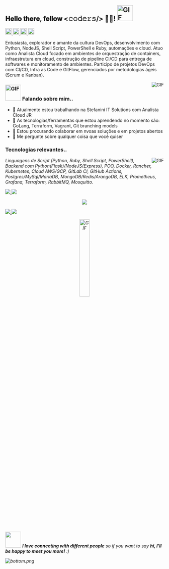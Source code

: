 <h2> 𝐇𝐞𝐥𝐥𝐨 𝐭𝐡𝐞𝐫𝐞, 𝐟𝐞𝐥𝐥𝐨𝐰 <𝚌𝚘𝚍𝚎𝚛𝚜/> 👨‍💻! <img src="https://media.giphy.com/media/mGcNjsfWAjY5AEZNw6/giphy.gif" alt="GIF" width="50px"></h2>

<p align="left">
  <a href="https://www.linkedin.com/in/luccapessoa">
    <img alt="Linkedin - /in/luccapessoa" src="https://img.icons8.com/ios/50/000000/linkedin.png" width="20px">
  </a>
  <a href="https://github.com/lpmatos">
    <img alt="Github - /lpmatos" src="https://img.icons8.com/ios/50/000000/github.png" width="20px">
  </a>
  <a href="https://www.facebook.com/luccapessoa9">
    <img alt="Facebook - /luccapessoa" src="https://img.icons8.com/ios/50/000000/facebook-new.png" width="20px">
  </a>
  <a href="https://www.instagram.com/luccapessoa/">
    <img alt="Instagram - /luccapessoa" src="https://img.icons8.com/ios/50/000000/instagram-new.png" width="20px">
  </a>
</p>

Entusiasta, explorador e amante da cultura DevOps, desenvolvimento com Python, NodeJS, Shell Script, PowerShell e Ruby, automações e cloud. Atuo como Analista Cloud focado em ambientes de orquestração de containers, infraestrutura em cloud, construção de pipeline CI/CD para entrega de softwares e monitoramento de ambientes. Participo de projetos DevOps com CI/CD, Infra as Code e GitFlow, gerenciados por metodologias ágeis (Scrum e Kanban).

<img align="right" src="https://media.giphy.com/media/836HiJc7pgzy8iNXCn/giphy.gif" alt="GIF"/>

<h3>
  <img src="https://media.giphy.com/media/VgCDAzcKvsR6OM0uWg/giphy.gif" alt="GIF" width="50px"> Falando sobre mim..
</h3>

- 🔭 Atualmente estou trabalhando na Stefanini IT Solutions com Analista Cloud JR
- 🌱 As tecnologias/ferramentas que estou aprendendo no momento são: GoLang, Terraform, Vagrant, Git branching models
- 👯 Estou procurando colaborar em nvoas soluções e em projetos abertos
- 💬 Me pergunte sobre qualquer coisa que você quiser

<h3>
  Tecnologias relevantes..
</h3>

<img align="right" src="https://github.com/hugogomess/hugogomess/blob/master/hacking.gif" alt="GIF"/>

<p><em>Linguagens de Script (Python, Ruby, Shell Script, PowerShell), Backend com Python(Flask)/NodeJS(Express), POO, Docker, Rancher, Kubernetes, Cloud AWS/GCP, GitLab CI, GitHub Actions, Postgres/MySql/MariaDB, MongoDB/Redis/ArangoDB, ELK, Prometheus, Grafana, Terraform, RabbitMQ, Mosquitto.<em></p>


<p align="left">
  <a href="https://github.com/lpmatos/twitter-realtime-processing-covid">
    <img src="https://github-readme-stats.vercel.app/api/pin/?username=lpmatos&repo=twitter-realtime-processing-covid" />
  </a>

  <a href="https://github.com/lpmatos/twitter-sentimental-analysis-covid">
    <img src="https://github-readme-stats.vercel.app/api/pin/?username=lpmatos&repo=twitter-sentimental-analysis-covid" />
  </a>
</p>

<p align="center">
  <img src="https://github-readme-stats.vercel.app/api?username=lpmatos&show_icons=true" />
</p>

<p align="left">
  <a href="https://github.com/lpmatos/zoho-dynamic-chart">
    <img src="https://github-readme-stats.vercel.app/api/pin/?username=lpmatos&repo=zoho-dynamic-chart" />
  </a>

  <a href="https://github.com/lpmatos/terraform-gitlab-variables">
    <img src="https://github-readme-stats.vercel.app/api/pin/?username=lpmatos&repo=terraform-gitlab-variables" />
  </a>
</p>

<p align="center">
  <img width=25% src="https://media.giphy.com/media/IThjAlJnD9WNO/giphy.gif" alt="GIF">
</p>

<p><img src="https://media.giphy.com/media/LnQjpWaON8nhr21vNW/giphy.gif" width="50px"> <em><b>I love connecting with different people</b> so if you want to say <b>hi, I'll be happy to meet you more!</b> :)<em></p>

![bottom.png](https://i.loli.net/2020/07/12/b3grZD6LFseGuUP.png)
